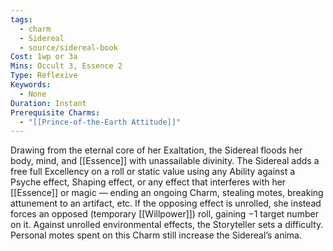 ```yaml
---
tags:
  - charm
  - Sidereal
  - source/sidereal-book
Cost: 1wp or 3a
Mins: Occult 3, Essence 2
Type: Reflexive
Keywords:
  - None
Duration: Instant
Prerequisite Charms:
  - "[[Prince-of-the-Earth Attitude]]"
---
```

Drawing from the eternal core of her Exaltation, the Sidereal floods her body, mind, and [[Essence]] with unassailable divinity. The Sidereal adds a free full Excellency on a roll or static value using any Ability against a Psyche effect, Shaping effect, or any effect that interferes with her [[Essence]] or magic — ending an ongoing Charm, stealing motes, breaking attunement to an artifact, etc. If the opposing effect is unrolled, she instead forces an opposed (temporary [[Willpower]]) roll, gaining −1 target number on it. Against unrolled environmental effects, the Storyteller sets a difficulty. Personal motes spent on this Charm still increase the Sidereal’s anima.